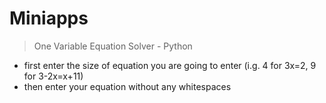 # Miniapps

> One Variable Equation Solver - Python
- first enter the size of equation you are going to enter (i.g. 4 for 3x=2, 9 for 3-2x=x+11)
- then enter your equation without any whitespaces
